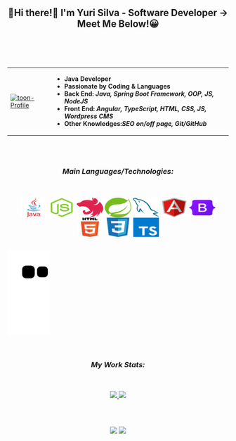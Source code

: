 <header>
<h2 align="center">👋Hi there!👋 I'm Yuri Silva - Software Developer -> Meet Me Below!😀<h2>  
</header>
  
<table align="center">
  <br>
  <tr>
    <td>
      <a href=#profile><img src="https://i.ibb.co/MG37wMW/toon-Profile.png" height = "200em" alt="toon-Profile" border="0"></a></td>
    <td>
   <ul align="left">
    <li><b>Java Developer</b></li>
    <li><b>Passionate by Coding & Languages</b></li>
    <li><b>Back End: <em>Java, Spring Boot Framework, OOP, JS, NodeJS</em></b></li>
    <li><b>Front End: <em>Angular, TypeScript, HTML, CSS, JS, Wordpress CMS</em></b></li>
    <li><b>Other Knowledges:<em>SEO on/off page, Git/GitHub</em></b></li>
  </ul>
    </td>
  </tr>
 
</table>
  
<br><br>
  
  <h3 align = "center"><i> Main Languages/Technologies: </i></h3>
<br>
  
  <div align="center"><br>
  <img align="center" alt="Yuri-Java" height="45" width="60" src="https://github.com/devicons/devicon/blob/master/icons/java/java-original-wordmark.svg">
  <img align="center" alt="Yuri-Node" height="45" width="60" src="https://github.com/devicons/devicon/blob/master/icons/nodejs/nodejs-plain.svg">
  <img align="center" alt="Yuri-Nest" height="45" width="60" src="https://github.com/devicons/devicon/blob/master/icons/nestjs/nestjs-plain.svg">
  <img align="center" alt="Yuri-Spring" height="45" width="60" src="https://github.com/devicons/devicon/blob/master/icons/spring/spring-original.svg">
  <img align="center" alt="Yuri-MySql" height="45" width="60" src="https://github.com/devicons/devicon/blob/master/icons/mysql/mysql-original.svg">
  <img align="center" alt="Yuri-Angular" height="45" width="60" src="https://github.com/devicons/devicon/blob/master/icons/angularjs/angularjs-original.svg">
  <img align="center" alt="Yuri-Bootstrap" height="45" width="60" src="https://github.com/devicons/devicon/blob/master/icons/bootstrap/bootstrap-original.svg">
  <img align="center" alt="Yuri-HTML" height="45" width="60" src="https://github.com/devicons/devicon/blob/master/icons/html5/html5-original-wordmark.svg">
  <img align="center" alt="Yuri-CSS" height="45" width="60" src="https://raw.githubusercontent.com/devicons/devicon/master/icons/css3/css3-original.svg">
  <img align="center" alt="Yuri-Ts" height="45" width="60" src="https://github.com/devicons/devicon/blob/master/icons/typescript/typescript-original.svg">
  <br><br>
  
</div>


  ![Snake animation](https://github.com/yurikgs/yurikgs/blob/output/github-contribution-grid-snake.svg)
 
  <br>
  <h3 align = "center"><i> My Work Stats: </i></h3>
  <br><br>
<div align="center">
  <a href="https://github.com/yurikgs">
  <img height="180em" src="https://github-readme-stats.vercel.app/api?username=yurikgs&show_icons=true&theme=dracula&include_all_commits=true&count_private=true"/>
  <img height="180em" src="https://github-readme-stats.vercel.app/api/top-langs/?username=yurikgs&layout=compact&langs_count=7&theme=dracula"/>
</div>



<br><br>
  
 
<div id="footer-buttons" align="center" >
<a href = "mailto:yurikgs@outlook.com"><img src="https://img.shields.io/badge/-Gmail-%23333?style=for-the-badge&logo=gmail&logoColor=white" target="_blank"></a>
<a href="https://www.linkedin.com/in/yuri-silva-dev/" target="_blank"><img src="https://img.shields.io/badge/-LinkedIn-%230077B5?style=for-the-badge&logo=linkedin&logoColor=white" target="_blank"></a> 
</div>

  

<!-- Some extra codes and refs:


https://github.com/devicons/devicon/blob/master/icons/angularjs/angularjs-original.svg
https://github.com/devicons/devicon/blob/master/icons/mysql/mysql-original-wordmark.svg
https://github.com/devicons/devicon/blob/master/icons/nodejs/nodejs-original-wordmark.svg
https://github.com/devicons/devicon/blob/master/icons/bootstrap/bootstrap-original.svg

 <img align="center" alt="Yuri-NodeJs" height="45" width="60" src="https://github.com/devicons/devicon/blob/master/icons/nodejs/nodejs-original-wordmark.svg">
<img align="center" alt="Yuri-Wordpress" height="45" width="60" src="https://github.com/devicons/devicon/blob/master/icons/wordpress/wordpress-original.svg">
<img align="center" alt="Yuri-Js" height="45" width="60" src="https://github.com/devicons/devicon/blob/master/icons/javascript/javascript-original.svg">
-->
<!--
**yurikgs/yurikgs** is a ✨ _special_ ✨ repository because its `README.md` (this file) appears on your GitHub profile.

Here are some ideas to get you started:

- 🔭 I’m currently working on ...
- 🌱 I’m currently learning ...


- 🔭 I’m currently working on ...
- 🌱 I’m currently learning ...
- 👯 I’m looking to collaborate on ...
- 🤔 I’m looking for help with ...
- 💬 Ask me about ...
- 📫 How to reach me: ...
- 😄 Pronouns: ...
- ⚡ Fun fact: ...
-->

